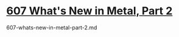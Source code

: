 
# [607 What's New in Metal, Part 2](https://developer.apple.com/videos/play/wwdc2015/607/)

607-whats-new-in-metal-part-2.md
